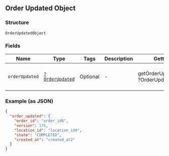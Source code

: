 ## Order Updated Object

### Structure

`OrderUpdatedObject`

### Fields

| Name | Type | Tags | Description | Getter | Setter |
|  --- | --- | --- | --- | --- | --- |
| `orderUpdated` | [`?OrderUpdated`](/doc/models/order-updated.md) | Optional | - | getOrderUpdated(): ?OrderUpdated | setOrderUpdated(?OrderUpdated orderUpdated): void |

### Example (as JSON)

```json
{
  "order_updated": {
    "order_id": "order_id6",
    "version": 176,
    "location_id": "location_id4",
    "state": "COMPLETED",
    "created_at": "created_at2"
  }
}
```

